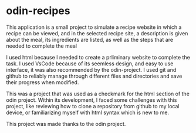 # odin-recipes

This application is a small project to simulate a recipe website in which a recipe can be viewed, and in the selected recipe
site, a description is given about the meal, its ingredients are listed, as well as the steps that are needed to complete the 
meal

I used html because I needed to create a prliminary website to complete the task. I used VsCode because of its seemless design, and easy to use interface, it was also recommended by the odin-project. I used git and github to reliably manage
through different files and directories and save their progress when modified.

This was a project that was used as a checkmark for the html section of the odin project. Within its development, I faced 
some challenges with this project, like reviewing how to clone a repository from github to my local device, or familiarizing myself with html syntax which is new to me.

This project was made thanks to the odin project.
